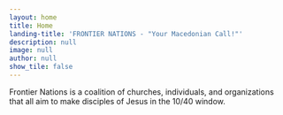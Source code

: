 ```yaml
---
layout: home
title: Home
landing-title: 'FRONTIER NATIONS - "Your Macedonian Call!"'
description: null
image: null
author: null
show_tile: false
---
```


Frontier Nations is a coalition of churches, individuals, and organizations that all aim to make disciples of Jesus in the 10/40 window.
